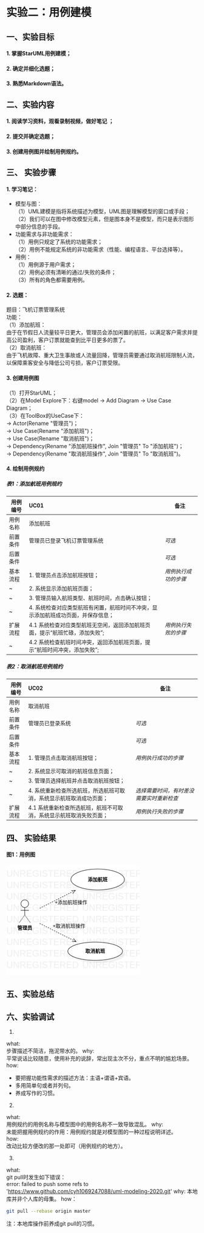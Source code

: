 # 实验二：用例建模  

## 一、实验目标

#### 1. 掌握StarUML用例建模；  
#### 2. 确定并细化选题；  
#### 3. 熟悉Markdown语法。

## 二、实验内容  

#### 1. 阅读学习资料，观看录制视频，做好笔记 ；  
#### 2. 提交并确定选题；  
#### 3. 创建用例图并绘制用例规约。  

## 三、 实验步骤

#### 1. 学习笔记：  
- 模型与图：  
（1）UML建模是指将系统描述为模型，UML图是理解模型的窗口或手段；  
（2）我们可以在图中修改模型元素，但是图本身不是模型，而只是表示图形中部分信息的手段。  
- 功能需求与非功能需求：  
（1）用例只规定了系统的功能需求；  
（2）用例不能规定系统的非功能需求（性能、编程语言、平台选择等）。  
- 用例：  
（1）用例源于用户需求；  
（2）用例必须有清晰的通过/失败的条件；  
（3）所有的角色都需要用例。
#### 2. 选题：  
题目：飞机订票管理系统  
功能：  
（1）添加航班：  
由于在节假日人流量较平日更大，管理员会添加闲置的航班，以满足客户需求并提高公司盈利，客户订票就能查到比平日更多的票了。    
（2）取消航班：  
由于飞机故障、重大卫生事故或人流量回降，管理员需要通过取消航班限制人流，以保障乘客安全与降低公司亏损，客户订票受限。  
#### 3. 创建用例图
（1）打开StarUML；  
（2）在Model Explore下：右键model -> Add Diagram -> Use Case Diagram；  
（3）在ToolBox的UseCase下：  
-> Actor(Rename "管理员")；  
-> Use Case(Rename "添加航班")；  
-> Use Case(Rename "取消航班")；  
-> Dependency(Rename "添加航班操作", Join "管理员" To "添加航班")；  
-> Dependency(Rename "取消航班操作", Join "管理员" To "取消航班")。  
#### 4. 绘制用例规约 
##### 表1：添加航班用例规约
用例编号  | UC01 | 备注  
-|:-|-  
用例名称  |  添加航班 |   
前置条件  |  管理员已登录飞机订票管理系统   | *可选*   
后置条件  |     | *可选*   
基本流程  | 1. 管理员点击添加航班按钮；  | *用例执行成功的步骤*
~| 2. 系统显示添加航班页面；  | 
~| 3. 管理员输入航班类型、航班时间，点击确认按钮； |
~| 4. 系统检查对应类型航班有闲置，航班时间不冲突，显示添加航班成功页面，并保存信息； |    
扩展流程  | 4.1 系统检查对应类型航班无空闲，返回添加航班页面，提示“航班忙碌，添加失败”;  |*用例执行失败的步骤*
~| 4.2 系统检查航班时间冲突，返回添加航班页面，提示“航班时间冲突，添加失败”;  |
##### 表2：取消航班用例规约
用例编号  | UC02 | 备注  
-|:-|-  
用例名称  |  取消航班 |   
前置条件  |  管理员已登录系统   | *可选*   
后置条件  |     | *可选*   
基本流程  | 1. 管理员点击取消航班按钮；  |*用例执行成功的步骤* 
~| 2. 系统显示可取消的航班信息页面； |
~| 3. 管理员选择航班并点击取消航班按钮；  |   
~| 4. 系统重新检查所选航班，所选航班可取消，系统显示航班取消成功页面；  | *选择需要时间，有时差没需要实时重新检查*
扩展流程  | 4.1 系统重新检查所选航班，航班不可取消，系统显示航班取消失败页面； |*用例执行失败的步骤* 

## 四、 实验结果  
#### 图1：用例图
![UseCase](./model2.jpg)

## 五、实验总结


## 六、实验调试

1. 
what:  
步骤描述不简洁，拖泥带水的。
why:  
平常说话比较随意，使用补充的说辞，常出现主次不分，重点不明的尴尬场景。
how:  
- 要把握功能性需求的描述方法：主语+谓语+宾语。
- 多用简单句或者并列句。
- 养成写作的习惯。
  
2.  
what:  
用例规约的用例名称与模型图中的用例名称不一致导致混乱。
why:  
未能把握用例规约的作用：用例规约就是对模型图的一种过程说明详述。  
how:  
改动比较方便改的那一处即可（用例规约的地方）。

3.   
what:  
git pull时发生如下错误：  
error: failed to push some refs to 'https://www.github.com/cyh1069247088/uml-modeling-2020.git'
why:
本地库并非个人库的母集。
how：
``` bash
git pull --rebase origin master
```
注：本地库操作前养成git pull的习惯。
